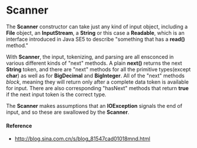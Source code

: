 # Scanner

The __Scanner__ constructor can take just any kind of input object, including a __File__ object, an __InputStream__, a __String__ or this 
case a __Readable__, which is an interface introduced in Java SE5 to describe "something that has a __read()__ method."

With __Scanner__, the input, tokenizing, and parsing are all ensconced in various different kinds of "next" methods. A plain __next()__
returns the next __String__ token, and there are "next" methods for all the primitive types(except __char__) as well as for __BigDecimal__
and __BigInteger__. All of the "next" methods _block_, meaning they will return only after a complete data token is available for input.
 There are also corresponding "hasNext" methods that return __true__ if the next input token is the correct type. 
 
The __Scanner__ makes assumptions that an __IOException__ signals the end of input, and so these are swallowed by the __Scanner__.


#### Reference
 * http://blog.sina.com.cn/s/blog_81547cad01018mnd.html

